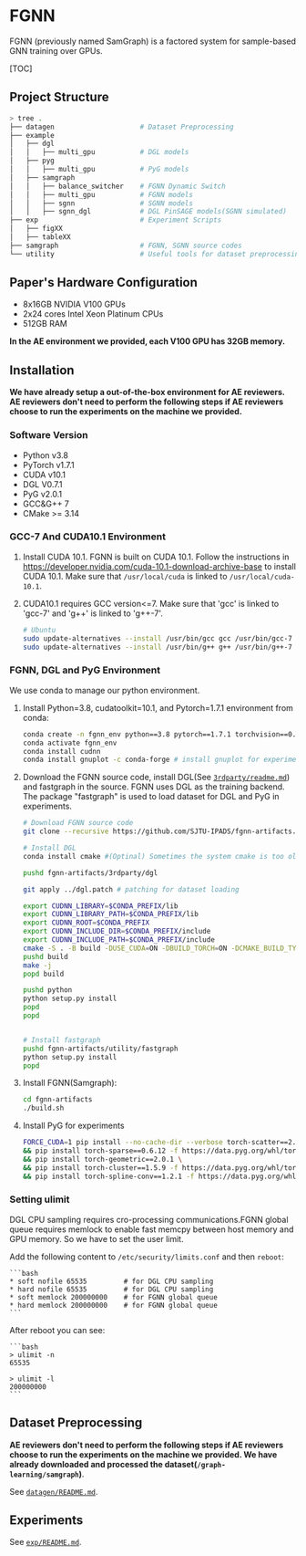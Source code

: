 # FGNN

FGNN (previously named SamGraph) is a factored system for sample-based GNN training over GPUs.

[TOC]


## Project Structure

```bash
> tree .
├── datagen                     # Dataset Preprocessing
├── example
│   ├── dgl
│   │   ├── multi_gpu           # DGL models
│   ├── pyg
│   │   ├── multi_gpu           # PyG models
│   ├── samgraph
│   │   ├── balance_switcher    # FGNN Dynamic Switch
│   │   ├── multi_gpu           # FGNN models
│   │   ├── sgnn                # SGNN models
│   │   ├── sgnn_dgl            # DGL PinSAGE models(SGNN simulated)
├── exp                         # Experiment Scripts
│   ├── figXX
│   ├── tableXX
├── samgraph                    # FGNN, SGNN source codes
└── utility                     # Useful tools for dataset preprocessing
```



## Paper's Hardware Configuration
- 8x16GB NVIDIA V100 GPUs
- 2x24 cores Intel Xeon Platinum CPUs
- 512GB RAM

**In the AE environment we provided,  each V100 GPU has 32GB memory.**



## Installation

**We have already setup a out-of-the-box environment for AE reviewers. AE reviewers don't need to perform the following steps if AE reviewers choose to run the experiments on the machine we provided.**

### Software Version

- Python v3.8
- PyTorch v1.7.1
- CUDA v10.1
- DGL V0.7.1
- PyG v2.0.1
- GCC&G++ 7
- CMake >= 3.14

### GCC-7 And CUDA10.1 Environment

1. Install CUDA 10.1. FGNN is built on CUDA 10.1. Follow the instructions in https://developer.nvidia.com/cuda-10.1-download-archive-base to install CUDA 10.1. Make sure that `/usr/local/cuda` is linked to `/usr/local/cuda-10.1`.

2. CUDA10.1 requires GCC version<=7. Make sure that 'gcc' is linked to 'gcc-7' and 'g++' is linked to 'g++-7'. 

    ```bash
    # Ubuntu
    sudo update-alternatives --install /usr/bin/gcc gcc /usr/bin/gcc-7 7
    sudo update-alternatives --install /usr/bin/g++ g++ /usr/bin/g++-7 7
    ```


### FGNN, DGL and PyG Environment

We use conda to manage our python environment.

1. Install Python=3.8, cudatoolkit=10.1, and Pytorch=1.7.1 environment from conda: 

    ```bash
    conda create -n fgnn_env python==3.8 pytorch==1.7.1 torchvision==0.8.2 torchaudio==0.7.2 cudatoolkit=10.1 -c pytorch -y
    conda activate fgnn_env
    conda install cudnn
    conda install gnuplot -c conda-forge # install gnuplot for experiments
    
    ```


2. Download the FGNN source code, install DGL(See [`3rdparty/readme.md`](3rdparty/readme.md)) and fastgraph in the source. FGNN uses DGL as the training backend. The package "fastgraph" is used to load dataset for DGL and PyG in experiments.

    ```bash
    # Download FGNN source code
    git clone --recursive https://github.com/SJTU-IPADS/fgnn-artifacts.git
    
    # Install DGL
    conda install cmake #(Optinal) Sometimes the system cmake is too old to build DGL
    
    pushd fgnn-artifacts/3rdparty/dgl
    
    git apply ../dgl.patch # patching for dataset loading
    
    export CUDNN_LIBRARY=$CONDA_PREFIX/lib
    export CUDNN_LIBRARY_PATH=$CONDA_PREFIX/lib
    export CUDNN_ROOT=$CONDA_PREFIX
    export CUDNN_INCLUDE_DIR=$CONDA_PREFIX/include
    export CUDNN_INCLUDE_PATH=$CONDA_PREFIX/include
    cmake -S . -B build -DUSE_CUDA=ON -DBUILD_TORCH=ON -DCMAKE_BUILD_TYPE=Release
    pushd build
    make -j
    popd build
    
    pushd python
    python setup.py install
    popd
    popd
    
    
    # Install fastgraph
    pushd fgnn-artifacts/utility/fastgraph
    python setup.py install
    popd
    ```

    

3. Install FGNN(Samgraph):
   
    ```bash
    cd fgnn-artifacts
    ./build.sh
    ```



4. Install PyG for experiments

    ```bash
    FORCE_CUDA=1 pip install --no-cache-dir --verbose torch-scatter==2.0.8 \
    && pip install torch-sparse==0.6.12 -f https://data.pyg.org/whl/torch-1.7.0+cu101.html \
    && pip install torch-geometric==2.0.1 \
    && pip install torch-cluster==1.5.9 -f https://data.pyg.org/whl/torch-1.7.0+cu101.html \
    && pip install torch-spline-conv==1.2.1 -f https://data.pyg.org/whl/torch-1.7.0+cu101.html
    ```

### Setting ulimit
DGL CPU sampling requires cro-processing communications.FGNN global queue requires memlock to enable fast memcpy between host memory and GPU memory. So we have to set the user limit.


Add the following content to `/etc/security/limits.conf` and then `reboot`:

    ```bash
    * soft nofile 65535         # for DGL CPU sampling
    * hard nofile 65535         # for DGL CPU sampling
    * soft memlock 200000000    # for FGNN global queue
    * hard memlock 200000000    # for FGNN global queue
    ```

After reboot you can see:

    ```bash
    > ulimit -n
    65535
    
    > ulimit -l
    200000000
    ```



## Dataset Preprocessing

**AE reviewers don't need to perform the following steps if AE reviewers choose to run the experiments on the machine we provided. We have already downloaded and processed the dataset(`/graph-learning/samgraph`)**.

See [`datagen/README.md`](datagen/README.md).




## Experiments

See [`exp/README.md`](exp/README.md).
